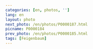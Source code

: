 ```yaml
---
categories: [en, photos, '']
lang: en
layout: photo
next_photo: /en/photos/P0000187.html
picname: P0000184
prev_photo: /en/photos/P0000185.html
tags: [Feigenbaum]
---
```

